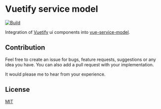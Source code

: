 # Vuetify service model

[![Build](https://github.com/freakzlike/vuetify-service-model/workflows/Build/badge.svg)](https://github.com/freakzlike/vuetify-service-model/actions)

Integration of [Vuetify](https://vuetifyjs.com/) ui components into [vue-service-model](https://freakzlike.github.io/vue-service-model/).

## Contribution

Feel free to create an issue for bugs, feature requests, suggestions or any idea you have. You can also add a pull request with your implementation.

It would please me to hear from your experience.

## License

[MIT](http://opensource.org/licenses/MIT)
